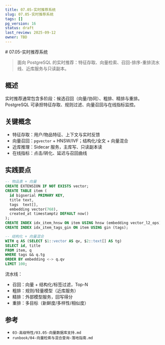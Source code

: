 ```yaml
---
title: 07.05-实时推荐系统
slug: 07.05-实时推荐系统
tags: []
pg_version: 16
status: draft
last_review: 2025-09-12
owner: TBD
---
```


﻿# 07.05-实时推荐系统

> 面向 PostgreSQL 的实时推荐：特征存取、向量检索、召回-排序-重排流水线、近库服务与只读副本。

## 概述

实时推荐通常包含多阶段：候选召回（向量/协同）、粗排、精排与重排。PostgreSQL 可承担特征存取、规则过滤、向量召回与在线指标监控。

## 关键概念

- 特征存取：用户/物品特征、上下文与实时反馈
- 向量召回：`pgvector` + HNSW/IVF；结构化/全文 + 向量混合
- 近库推理：Sidecar 服务，主库写、只读副本读
- 在线指标：点击/转化、延迟与召回曲线

## 实践要点

```sql
-- 物品表 + 向量
CREATE EXTENSION IF NOT EXISTS vector;
CREATE TABLE item (
  id bigserial PRIMARY KEY,
  title text,
  tags  text[],
  embedding vector(768),
  created_at timestamptz DEFAULT now()
);
CREATE INDEX idx_item_hnsw ON item USING hnsw (embedding vector_l2_ops) WITH (m=32, ef_construction=200);
CREATE INDEX idx_item_tags_gin ON item USING gin (tags);

-- 结构化 + 向量混合
WITH q AS (SELECT $1::vector AS qv, $2::text[] AS tg)
SELECT id, title
FROM item, q
WHERE tags && q.tg
ORDER BY embedding <-> q.qv
LIMIT 100;
```

流水线：

- 召回：向量 + 结构化/标签过滤，Top-N
- 粗排：规则/轻量模型（近库服务）
- 精排：外部模型服务，回写得分
- 重排：多目标（新鲜度/多样性/相似度）

## 参考

- `03-高级特性/03.05-向量数据库支持.md`
- `runbook/04-向量检索与混合查询-落地指南.md`

